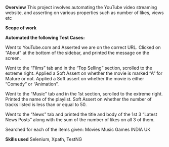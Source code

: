 **Overview**
This project involves automating the YouTube video streaming website, and asserting on various properties such as number of likes, views etc


**Scope of work**
 

**Automated the following Test Cases:**

Went to YouTube.com and Asserted we are on the correct URL. Clicked on “About” at the bottom of the sidebar, and printed the message on the screen.


Went to the “Films” tab and in the “Top Selling” section, scrolled to the extreme right. Applied a Soft Assert on whether the movie is marked “A” for Mature or not. Applied a Soft assert on whether the movie is either “Comedy” or “Animation”.


Went to the “Music” tab and in the 1st section, scrolled to the extreme right. Printed the name of the playlist. Soft Assert on whether the number of tracks listed is less than or equal to 50.

Went to the “News” tab and printed the title and body of the 1st 3 “Latest News Posts” along with the sum of the number of likes on all 3 of them.

Searched for each of the items given:
Movies
Music
Games
INDIA
UK


**Skills used**
Selenium, Xpath, TestNG
